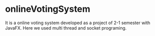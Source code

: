 # onlineVotingSystem
It is a online voting system developed as a project of 2-1 semester with JavaFX. Here we used multi thread and socket programing.
